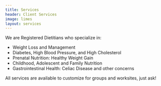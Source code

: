 ```yaml
---
title: Services
header: Client Services
image: limes
layout: services
---
```


We are Registered Dietitians who specialize in:

* Weight Loss and Management
* Diabetes, High Blood Pressure, and High Cholesterol
* Prenatal Nutrition: Healthy Weight Gain
* Childhood, Adolescent and Family Nutrition
* Gastrointestinal Health: Celiac Disease and other concerns

All services are available to customize for groups and worksites, just ask!
